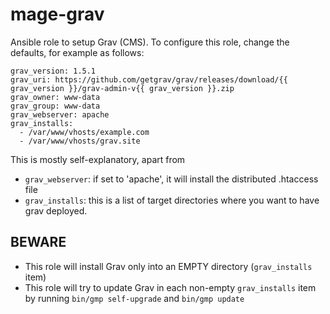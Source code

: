 # mage-grav
Ansible role to setup Grav (CMS). To configure this role, change the defaults, for example as follows:

```
grav_version: 1.5.1
grav_uri: https://github.com/getgrav/grav/releases/download/{{ grav_version }}/grav-admin-v{{ grav_version }}.zip
grav_owner: www-data
grav_group: www-data
grav_webserver: apache
grav_installs:
  - /var/www/vhosts/example.com
  - /var/www/vhosts/grav.site
```

This is mostly self-explanatory, apart from

- `grav_webserver`: if set to 'apache', it will install the distributed .htaccess file
- `grav_installs`: this is a list of target directories where you want to have grav deployed. 

## BEWARE

- This role will install Grav only into an EMPTY directory (`grav_installs` item)
- This role will try to update Grav in each non-empty `grav_installs` item by running `bin/gmp self-upgrade` and `bin/gmp update`